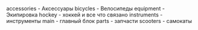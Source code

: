 accessories - Аксессуары 
bicycles - Велосипеды
equipment - Экипировка
hockey - хоккей и все что связано 
instruments - инструменты 
main - главный блок 
parts - запчасти
scooters - самокаты 